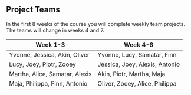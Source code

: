 ## Project Teams

In the first 8 weeks of the course you will complete weekly team projects. The teams will change in weeks 4 and 7.

| Week 1-3                     |  Week 4-6                     |
|----------------------------- |-------------------------------|
|Yvonne, Jessica, Akin, Oliver |Yvonne, Lucy, Samatar, Finn    |
|Lucy, Joey, Piotr, Zooey      |Jessica, Joey, Alexis, Antonio |  
|Martha, Alice, Samatar, Alexis|Akin, Piotr, Martha, Maja      |
|Maja, Philippa, Finn, Antonio |Oliver, Zooey, Alice, Philippa |
